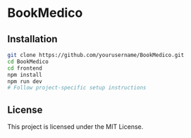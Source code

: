 # BookMedico
## Installation

```bash
git clone https://github.com/yourusername/BookMedico.git
cd BookMedico
cd frontend
npm install
npm run dev
# Follow project-specific setup instructions
```


## License

This project is licensed under the MIT License.